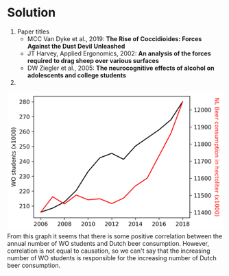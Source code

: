 # Solution
1. Paper titles
    - MCC Van Dyke et al., 2019: **The Rise of Coccidioides: Forces Against the Dust Devil Unleashed**
    - JT Harvey, Applied Ergonomics, 2002: **An analysis of the forces required to drag sheep over various surfaces**
    - DW Ziegler et al., 2005: **The neurocognitive effects of alcohol on adolescents and college students**
2.
![Correlation between annual number of WO students and Dutch beer consumption.](wo_beer_correlation_graph.png)
From this graph it seems that there is some positive correlation between the annual
number of WO students and Dutch beer consumption. However, correlation is not
equal to causation, so we can't say that the increasing number of WO students is
responsible for the increasing number of Dutch beer consumption.
